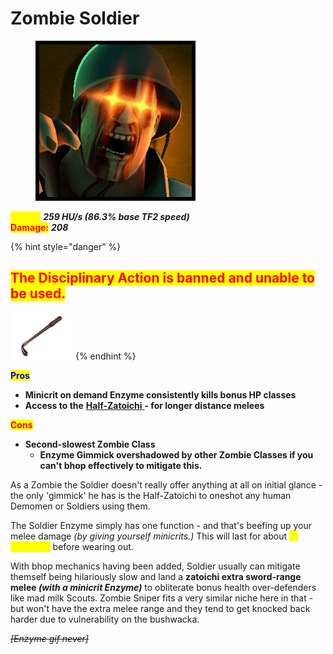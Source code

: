 # Zombie Soldier

<div align="left"><figure><img src="../../.gitbook/assets/Icon_soldier_zombie.jpg" alt=""><figcaption></figcaption></figure></div>

<mark style="color:yellow;">**Speed:**</mark> _**259 HU/s (86.3% base TF2 speed)**_\
<mark style="color:red;">**Damage:**</mark> _**208**_

{% hint style="danger" %}
## <mark style="color:red;">**The Disciplinary Action is banned and unable to be used.**</mark>

![](<../../.gitbook/assets/100px-Item_icon_Disciplinary_Action (3).png>)
{% endhint %}

<mark style="color:blue;">**Pros**</mark>

* **Minicrit on demand Enzyme consistently kills bonus HP classes**
* **Access to the** [**Half-Zatoichi** ](../meet-the-humans-outdated-+weapons/soldier/melees.md#half-zatoichi)**- for longer distance melees**

<mark style="color:red;">**Cons**</mark>

* **Second-slowest Zombie Class**
  * **Enzyme Gimmick overshadowed by other Zombie Classes if you can't bhop effectively to mitigate this.**

As a Zombie the Soldier doesn't really offer anything at all on initial glance - the only 'gimmick' he has is the Half-Zatoichi to oneshot any human Demomen or Soldiers using them.

The Soldier Enzyme simply has one function - and that's beefing up your melee damage _(by giving yourself minicrits.)_ This will last for about <mark style="color:yellow;">**(8 seconds)**</mark> before wearing out.

With bhop mechanics having been added, Soldier usually can mitigate themself being hilariously slow and land a **zatoichi extra sword-range melee&#x20;**_**(with a minicrit Enzyme)**_ to obliterate bonus health over-defenders like mad milk Scouts. Zombie Sniper fits a very similar niche here in that - but won't have the extra melee range and they tend to get knocked back harder due to vulnerability on the bushwacka.

~~_\[Enzyme gif never]_~~
